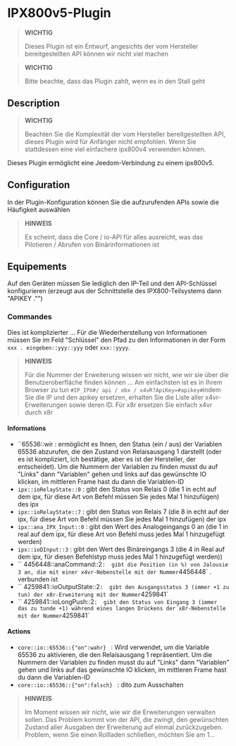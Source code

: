 # IPX800v5-Plugin

>**WICHTIG**
>
> Dieses Plugin ist ein Entwurf, angesichts der vom Hersteller bereitgestellten API können wir nicht viel machen

>**WICHTIG**
>
> Bitte beachte, dass das Plugin zahlt, wenn es in den Stall geht

## Description

>**WICHTIG**
>
> Beachten Sie die Komplexität der vom Hersteller bereitgestellten API, dieses Plugin wird für Anfänger nicht empfohlen. Wenn Sie stattdessen eine viel einfachere ipx800v4 verwenden können.

Dieses Plugin ermöglicht eine Jeedom-Verbindung zu einem ipx800v5.

## Configuration

In der Plugin-Konfiguration können Sie die aufzurufenden APIs sowie die Häufigkeit auswählen

>**HINWEIS**
>
> Es scheint, dass die Core / io-API für alles ausreicht, was das Pilotieren / Abrufen von Binärinformationen ist

## Equipements

Auf den Geräten müssen Sie lediglich den IP-Teil und den API-Schlüssel konfigurieren (erzeugt aus der Schnittstelle des IPX800-Teilsystems dann "APIKEY ."")

### Commandes

Dies ist komplizierter ... Für die Wiederherstellung von Informationen müssen Sie im Feld "Schlüssel" den Pfad zu den Informationen in der Form `xxx . eingeben::yyy::yyy` oder `xxx::yyyy`.

>**HINWEIS**
>
>Für die Nummer der Erweiterung wissen wir nicht, wie wir sie über die Benutzeroberfläche finden können ... Am einfachsten ist es in Ihrem Browser zu tun `#IP_IPX#/ api / ebx / x4vR?ApiKey=#apikey#`indem Sie die IP und den apikey ersetzen, erhalten Sie die Liste aller x4vr-Erweiterungen sowie deren ID. Für x8r ersetzen Sie einfach x4vr durch x8r 

#### Informations

- ``65536::wir : ermöglicht es Ihnen, den Status (ein / aus) der Variablen 65536 abzurufen, die den Zustand von Relaisausgang 1 darstellt (oder es ist kompliziert, ich bestätige, aber es ist der Hersteller, der entscheidet). Um die Nummern der Variablen zu finden musst du auf "Links" dann "Variablen" gehen und links auf das gewünschte IO klicken, im mittleren Frame hast du dann die Variablen-ID
- `ipx::ioRelayState::0` : gibt den Status von Relais 0 (die 1 in echt auf dem ipx, für diese Art von Befehl müssen Sie jedes Mal 1 hinzufügen) des ipx
- `ipx::ioRelayState::7` : gibt den Status von Relais 7 (die 8 in echt auf der ipx, für diese Art von Befehl müssen Sie jedes Mal 1 hinzufügen) der ipx
- `ipx::ana_IPX_Input::0` : gibt den Wert des Analogeingangs 0 an (die 1 in real auf dem ipx, für diese Art von Befehl muss jedes Mal 1 hinzugefügt werden)
- `ipx::ioDInput::3` : gibt den Wert des Binäreingangs 3 (die 4 in Real auf dem ipx, für diesen Befehlstyp muss jedes Mal 1 hinzugefügt werden))
- `` 4456448::anaCommand::2` :  gibt die Position (in %) von Jalousie 3 an, die mit einer x4vr-Nebenstelle mit der Nummer `4456448` . verbunden ist
- `` 4259841::ioOutputState::2` :  gibt den Ausgangsstatus 3 (immer +1 zu tun) der x8r-Erweiterung mit der Nummer `4259841`
- `` 4259841::ioLongPush::2` :  gibt den Status von Eingang 3 (immer das zu tunde +1) während eines langen Drückens der x8r-Nebenstelle mit der Nummer `4259841`

#### Actions

- `core::io::65536::{"on":wahr} ` : Wird verwendet, um die Variable 65536 zu aktivieren, die den Relaisausgang 1 repräsentiert. Um die Nummern der Variablen zu finden musst du auf "Links" dann "Variablen" gehen und links auf das gewünschte IO klicken, im mittleren Frame hast du dann die Variablen-ID
- `core::io::65536::{"on":falsch} ` : dito zum Ausschalten

>**HINWEIS**
>
>Im Moment wissen wir nicht, wie wir die Erweiterungen verwalten sollen. Das Problem kommt von der API, die zwingt, den gewünschten Zustand aller Ausgaben der Erweiterung auf einmal zurückzugeben. Problem, wenn Sie einen Rollladen schließen, möchten Sie am 1... 
